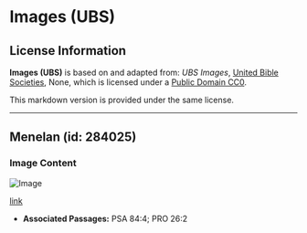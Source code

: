# Images (UBS)

## License Information

**Images (UBS)** is based on and adapted from: _UBS Images_, [United Bible Societies](https://unitedbiblesocieties.org/), None, which is licensed under a [Public Domain CC0](https://creativecommons.org/public-domain/cc0/).

This markdown version is provided under the same license.



--------------------------------

## Menelan (id: 284025)

### Image Content

![Image](https://cdn.aquifer.bible/aquifer-content/resources/Media/WEB-0848_swallow.jpg)

[link](https://cdn.aquifer.bible/aquifer-content/resources/Media/WEB-0848_swallow.jpg)

* **Associated Passages:** PSA 84:4; PRO 26:2

